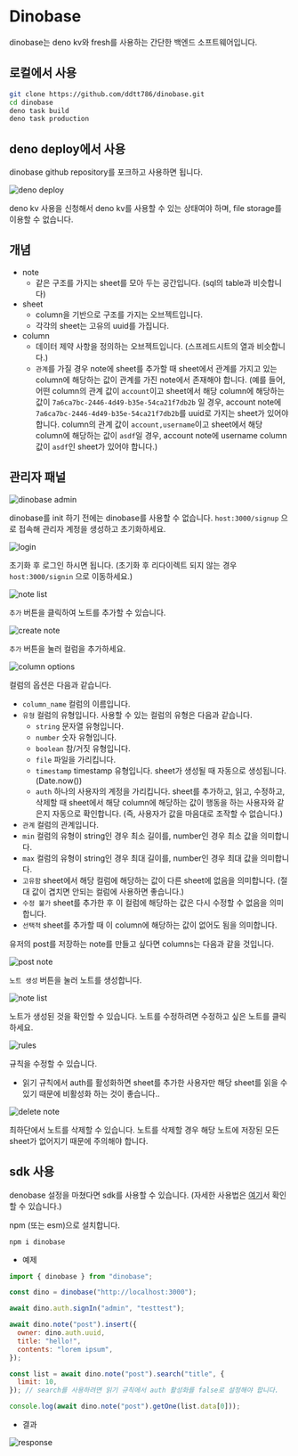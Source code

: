 # Dinobase

dinobase는 deno kv와 fresh를 사용하는 간단한 백엔드 소프트웨어입니다.

## 로컬에서 사용

```bash
git clone https://github.com/ddtt786/dinobase.git
cd dinobase
deno task build
deno task production
```

## deno deploy에서 사용

dinobase github repository를 포크하고 사용하면 됩니다.

![deno deploy](images/deno_deploy.png)

deno kv 사용을 신청해서 deno kv를 사용할 수 있는 상태여야 하며, file storage를
이용할 수 없습니다.

## 개념

- note
  - 같은 구조를 가지는 sheet를 모아 두는 공간입니다. (sql의 table과 비슷합니다)
- sheet
  - column을 기반으로 구조를 가지는 오브젝트입니다.
  - 각각의 sheet는 고유의 uuid를 가집니다.
- column
  - 데이터 제약 사항을 정의하는 오브젝트입니다. (스프레드시트의 열과
    비슷합니다.)
  - `관계`를 가질 경우 note에 sheet를 추가할 때 sheet에서 관계를 가지고 있는
    column에 해당하는 값이 관계를 가진 note에서 존재해야 합니다. (예를 들어,
    어떤 column의 관계 값이 `account`이고 sheet에서 해당 column에 해당하는 값이
    `7a6ca7bc-2446-4d49-b35e-54ca21f7db2b` 일 경우, account note에
    `7a6ca7bc-2446-4d49-b35e-54ca21f7db2b`를 uuid로 가지는 sheet가 있어야
    합니다. column의 관계 값이 `account,username`이고 sheet에서 해당 column에
    해당하는 값이 `asdf`일 경우, account note에 username column 값이 `asdf`인
    sheet가 있어야 합니다.)

## 관리자 패널

![dinobase admin](images/dinobase_admin.png)

dinobase를 init 하기 전에는 dinobase를 사용할 수 없습니다. `host:3000/signup`
으로 접속해 관리자 계정을 생성하고 초기화하세요.

![login](images/login.png)

초기화 후 로그인 하시면 됩니다. (초기화 후 리다이렉트 되지 않는 경우
`host:3000/signin` 으로 이동하세요.)

![note list](images/note_list.png)

`추가` 버튼을 클릭하여 노트를 추가할 수 있습니다.

![create note](images/create_note.png)

`추가` 버튼을 눌러 컬럼을 추가하세요.

![column options](images/column_options.png)

컬럼의 옵션은 다음과 같습니다.

- `column_name` 컬럼의 이름입니다.
- `유형` 컬럼의 유형입니다. 사용할 수 있는 컬럼의 유형은 다음과 같습니다.
  - `string` 문자열 유형입니다.
  - `number` 숫자 유형입니다.
  - `boolean` 참/거짓 유형입니다.
  - `file` 파일을 가리킵니다.
  - `timestamp` timestamp 유형입니다. sheet가 생성될 때 자동으로 생성됩니다.
    (Date.now())
  - `auth` 하나의 사용자의 계정을 가리킵니다. sheet를 추가하고, 읽고, 수정하고,
    삭제할 때 sheet에서 해당 column에 해당하는 값이 행동을 하는 사용자와 같은지
    자동으로 확인합니다. (즉, 사용자가 값을 마음대로 조작할 수 없습니다.)
- `관계` 컬럼의 관계입니다.
- `min` 컬럼의 유형이 string인 경우 최소 길이를, number인 경우 최소 값을
  의미합니다.
- `max` 컬럼의 유형이 string인 경우 최대 길이를, number인 경우 최대 값을
  의미합니다.
- `고유함` sheet에서 해당 컬럼에 해당하는 값이 다른 sheet에 없음을 의미합니다.
  (절대 값이 겹치면 안되는 컬럼에 사용하면 좋습니다.)
- `수정 불가` sheet를 추가한 후 이 컬럼에 해당하는 값은 다시 수정할 수 없음을
  의미합니다.
- `선택적` sheet를 추가할 때 이 column에 해당하는 값이 없어도 됨을 의미합니다.

유저의 post를 저장하는 note를 만들고 싶다면 columns는 다음과 같을 것입니다.

![post note](images/post_note.png)

`노트 생성` 버튼을 눌러 노트를 생성합니다.

![note list](images/note_list.2.png)

노트가 생성된 것을 확인할 수 있습니다. 노트를 수정하려면 수정하고 싶은 노트를
클릭하세요.

![rules](images/rules.png)

규칙을 수정할 수 있습니다.

- 읽기 규칙에서 auth를 활성화하면 sheet를 추가한 사용자만 해당 sheet를 읽을 수
  있기 때문에 비활성화 하는 것이 좋습니다..

![delete note](images/delete_note.png)

최하단에서 노트를 삭제할 수 있습니다. 노트를 삭제할 경우 해당 노트에 저장된 모든
sheet가 없어지기 때문에 주의해야 합니다.

## sdk 사용

denobase 설정을 마쳤다면 sdk를 사용할 수 있습니다. (자세한 사용법은
[여기](https://github.com/ddtt786/dinobasesdk)서 확인할 수 있습니다.)

npm (또는 esm)으로 설치합니다.

```
npm i dinobase
```

- 예제

```js
import { dinobase } from "dinobase";

const dino = dinobase("http://localhost:3000");

await dino.auth.signIn("admin", "testtest");

await dino.note("post").insert({
  owner: dino.auth.uuid,
  title: "hello!",
  contents: "lorem ipsum",
});

const list = await dino.note("post").search("title", {
  limit: 10,
}); // search를 사용하려면 읽기 규칙에서 auth 활성화를 false로 설정해야 합니다.

console.log(await dino.note("post").getOne(list.data[0]));
```

- 결과

![response](images/res.png)
